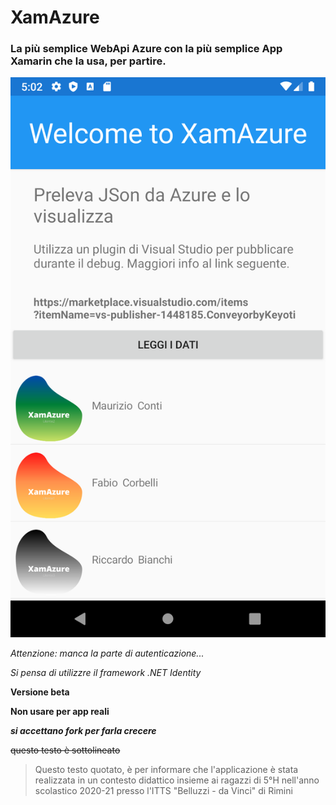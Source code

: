 
# XamAzure
### La più semplice WebApi Azure con la più semplice App Xamarin che la usa, per partire.

![immagine immagine](images/Home.png)


*Attenzione: manca la parte di autenticazione...*

_Si pensa di utilizzre il framework .NET Identity_

**Versione beta**

__Non usare per app reali__

***si accettano fork per farla crecere***

~~questo testo è sottolineato~~

> Questo testo quotato, è per informare che l'applicazione è stata realizzata in un contesto didattico insieme ai ragazzi di 5°H nell'anno scolastico 2020-21 presso l'ITTS "Belluzzi - da Vinci" di Rimini
